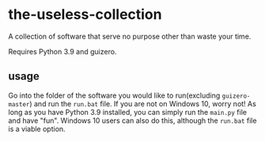 # the-useless-collection
A collection of software that serve no purpose other than waste your time.

Requires Python 3.9 and guizero.

## usage
Go into the folder of the software you would like to run(excluding `guizero-master`) and run the `run.bat` file. If you are not on Windows 10, worry not! As long as you have Python 3.9 installed, you can simply run the `main.py` file and have "fun". Windows 10 users can also do this, although the `run.bat` file is a viable option.
